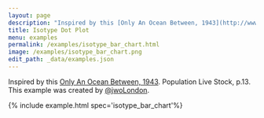 ```yaml
---
layout: page
description: "Inspired by this [Only An Ocean Between, 1943](http://www.thomwhite.co.uk/?p=1303). Population Live Stock, p.13. This example was created by [@jwoLondon](https://github.com/jwoLondon)."
title: Isotype Dot Plot
menu: examples
permalink: /examples/isotype_bar_chart.html
image: /examples/isotype_bar_chart.png
edit_path: _data/examples.json
---
```


Inspired by this [Only An Ocean Between, 1943](http://www.thomwhite.co.uk/?p=1303). Population Live Stock, p.13. This example was created by [@jwoLondon](https://github.com/jwoLondon).

{% include example.html spec='isotype_bar_chart'%}

